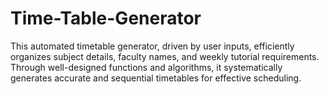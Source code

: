 # Time-Table-Generator
This automated timetable generator, driven by user inputs, efficiently organizes subject details, faculty names, and weekly tutorial requirements. Through well-designed functions and algorithms, it systematically generates accurate and sequential timetables for effective scheduling.
